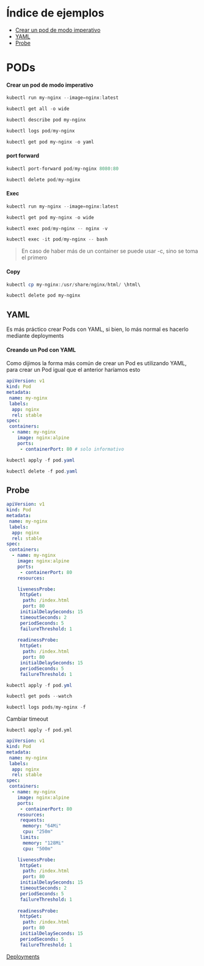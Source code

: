 # Índice de ejemplos
 - [Crear un pod de modo imperativo](#crear-un-pod-de-modo-imperativo)
 - [YAML](#yaml)
 - [Probe](#probe)

# PODs

#### Crear un pod de modo imperativo
``` powershell
kubectl run my-nginx --image=nginx:latest
```

``` powershell
kubectl get all -o wide
```

``` powershell
kubectl describe pod my-nginx
```

``` powershell
kubectl logs pod/my-nginx
```

``` powershell
kubectl get pod my-nginx -o yaml
```

#### port forward
``` powershell
kubectl port-forward pod/my-nginx 8080:80
```

``` powershell
kubectl delete pod/my-nginx
```

#### Exec
``` powershell
kubectl run my-nginx --image=nginx:latest
```
``` powershell
kubectl get pod my-nginx -o wide
```

``` powershell
kubectl exec pod/my-nginx -- nginx -v
```

``` powershell
kubectl exec -it pod/my-nginx -- bash
```

> En caso de haber más de un container se puede usar -c, sino se toma el primero

#### Copy
``` powershell
kubectl cp my-nginx:/usr/share/nginx/html/ \html\
```

``` powershell
kubectl delete pod my-nginx
```

## YAML

Es más práctico crear Pods con YAML, si bien, lo más normal es hacerlo mediante deployments

#### Creando un Pod con YAML

Como dijimos la forma más común de crear un Pod es utilizando YAML, para crear un Pod igual que el anterior haríamos esto

``` yaml
apiVersion: v1
kind: Pod
metadata:
 name: my-nginx
 labels:
  app: nginx
  rel: stable
spec:
 containers:
  - name: my-nginx
    image: nginx:alpine
    ports:
     - containerPort: 80 # solo informativo
```

``` powershell
kubectl apply -f pod.yaml
```

``` powershell
kubectl delete -f pod.yaml
```

## Probe

``` yaml
apiVersion: v1
kind: Pod
metadata:
 name: my-nginx
 labels:
  app: nginx
  rel: stable
spec:
 containers:
  - name: my-nginx
    image: nginx:alpine
    ports:
     - containerPort: 80
    resources:

    livenessProbe:
     httpGet:
      path: /index.html
      port: 80
     initialDelaySeconds: 15
     timeoutSeconds: 2
     periodSeconds: 5
     failureThreshold: 1
    
    readinessProbe:
     httpGet:
      path: /index.html
      port: 80
     initialDelaySeconds: 15
     periodSeconds: 5
     failureThreshold: 1
```     

``` powershell
kubectl apply -f pod.yml
```

``` powershell
kubectl get pods --watch
```

``` powershell
kubectl logs pods/my-nginx -f
```

Cambiar timeout

```
kubectl apply -f pod.yml
```

``` yaml
apiVersion: v1
kind: Pod
metadata:
 name: my-nginx
 labels:
  app: nginx
  rel: stable
spec:
 containers:
  - name: my-nginx
    image: nginx:alpine
    ports:
     - containerPort: 80
    resources:
     requests:
      memory: "64Mi"
      cpu: "250m"
     limits:
      memory: "128Mi"
      cpu: "500m"

    livenessProbe:
     httpGet:
      path: /index.html
      port: 80
     initialDelaySeconds: 15
     timeoutSeconds: 2
     periodSeconds: 5
     failureThreshold: 1
    
    readinessProbe:
     httpGet:
      path: /index.html
      port: 80
     initialDelaySeconds: 15
     periodSeconds: 5
     failureThreshold: 1
```

[Deployments](k8s.deployments.md)